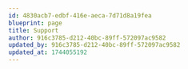 ```yaml
---
id: 4830acb7-edbf-416e-aeca-7d71d8a19fea
blueprint: page
title: Support
author: 916c3785-d212-40bc-89ff-572097ac9582
updated_by: 916c3785-d212-40bc-89ff-572097ac9582
updated_at: 1744055192
---
```

